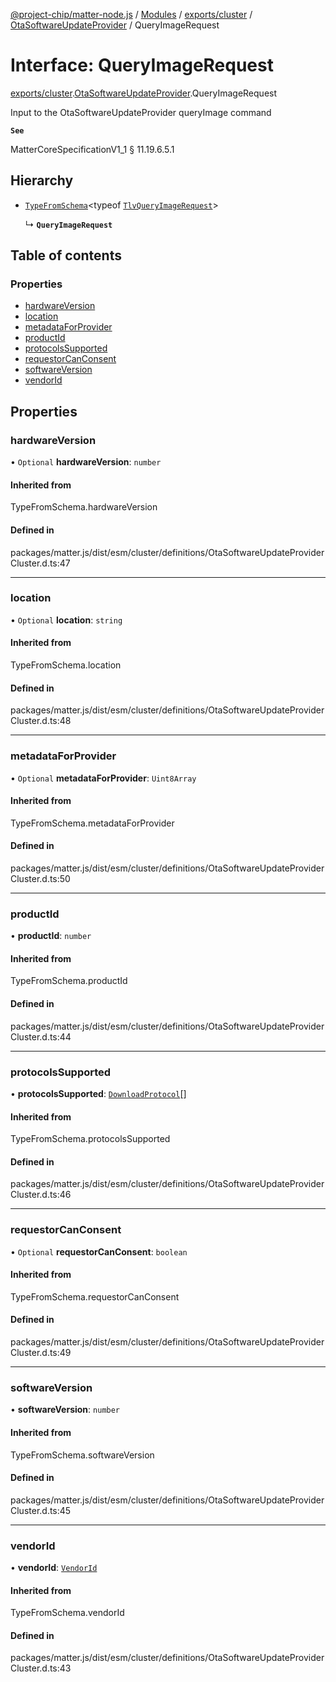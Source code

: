 [@project-chip/matter-node.js](../README.md) / [Modules](../modules.md) / [exports/cluster](../modules/exports_cluster.md) / [OtaSoftwareUpdateProvider](../modules/exports_cluster.OtaSoftwareUpdateProvider.md) / QueryImageRequest

# Interface: QueryImageRequest

[exports/cluster](../modules/exports_cluster.md).[OtaSoftwareUpdateProvider](../modules/exports_cluster.OtaSoftwareUpdateProvider.md).QueryImageRequest

Input to the OtaSoftwareUpdateProvider queryImage command

**`See`**

MatterCoreSpecificationV1_1 § 11.19.6.5.1

## Hierarchy

- [`TypeFromSchema`](../modules/exports_tlv.md#typefromschema)\<typeof [`TlvQueryImageRequest`](../modules/exports_cluster.OtaSoftwareUpdateProvider.md#tlvqueryimagerequest)\>

  ↳ **`QueryImageRequest`**

## Table of contents

### Properties

- [hardwareVersion](exports_cluster.OtaSoftwareUpdateProvider.QueryImageRequest.md#hardwareversion)
- [location](exports_cluster.OtaSoftwareUpdateProvider.QueryImageRequest.md#location)
- [metadataForProvider](exports_cluster.OtaSoftwareUpdateProvider.QueryImageRequest.md#metadataforprovider)
- [productId](exports_cluster.OtaSoftwareUpdateProvider.QueryImageRequest.md#productid)
- [protocolsSupported](exports_cluster.OtaSoftwareUpdateProvider.QueryImageRequest.md#protocolssupported)
- [requestorCanConsent](exports_cluster.OtaSoftwareUpdateProvider.QueryImageRequest.md#requestorcanconsent)
- [softwareVersion](exports_cluster.OtaSoftwareUpdateProvider.QueryImageRequest.md#softwareversion)
- [vendorId](exports_cluster.OtaSoftwareUpdateProvider.QueryImageRequest.md#vendorid)

## Properties

### hardwareVersion

• `Optional` **hardwareVersion**: `number`

#### Inherited from

TypeFromSchema.hardwareVersion

#### Defined in

packages/matter.js/dist/esm/cluster/definitions/OtaSoftwareUpdateProviderCluster.d.ts:47

___

### location

• `Optional` **location**: `string`

#### Inherited from

TypeFromSchema.location

#### Defined in

packages/matter.js/dist/esm/cluster/definitions/OtaSoftwareUpdateProviderCluster.d.ts:48

___

### metadataForProvider

• `Optional` **metadataForProvider**: `Uint8Array`

#### Inherited from

TypeFromSchema.metadataForProvider

#### Defined in

packages/matter.js/dist/esm/cluster/definitions/OtaSoftwareUpdateProviderCluster.d.ts:50

___

### productId

• **productId**: `number`

#### Inherited from

TypeFromSchema.productId

#### Defined in

packages/matter.js/dist/esm/cluster/definitions/OtaSoftwareUpdateProviderCluster.d.ts:44

___

### protocolsSupported

• **protocolsSupported**: [`DownloadProtocol`](../enums/exports_cluster.OtaSoftwareUpdateProvider.DownloadProtocol.md)[]

#### Inherited from

TypeFromSchema.protocolsSupported

#### Defined in

packages/matter.js/dist/esm/cluster/definitions/OtaSoftwareUpdateProviderCluster.d.ts:46

___

### requestorCanConsent

• `Optional` **requestorCanConsent**: `boolean`

#### Inherited from

TypeFromSchema.requestorCanConsent

#### Defined in

packages/matter.js/dist/esm/cluster/definitions/OtaSoftwareUpdateProviderCluster.d.ts:49

___

### softwareVersion

• **softwareVersion**: `number`

#### Inherited from

TypeFromSchema.softwareVersion

#### Defined in

packages/matter.js/dist/esm/cluster/definitions/OtaSoftwareUpdateProviderCluster.d.ts:45

___

### vendorId

• **vendorId**: [`VendorId`](../modules/exports_datatype.md#vendorid)

#### Inherited from

TypeFromSchema.vendorId

#### Defined in

packages/matter.js/dist/esm/cluster/definitions/OtaSoftwareUpdateProviderCluster.d.ts:43
